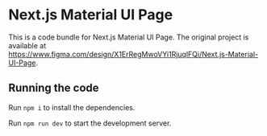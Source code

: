 
  # Next.js Material UI Page

  This is a code bundle for Next.js Material UI Page. The original project is available at https://www.figma.com/design/X1ErRegMwoVYi1RjuqlFQi/Next.js-Material-UI-Page.

  ## Running the code

  Run `npm i` to install the dependencies.

  Run `npm run dev` to start the development server.
  